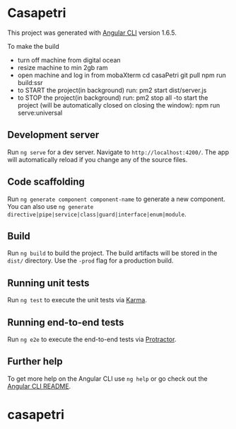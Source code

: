 # Casapetri

This project was generated with [Angular CLI](https://github.com/angular/angular-cli) version 1.6.5.

To make the build
- turn off machine from digital ocean
- resize machine to min 2gb ram
- open machine and log in from mobaXterm
cd casaPetri
git pull
npm run build:ssr
- to START the project(in background) run:
pm2 start dist/server.js
- to STOP the project(in background) run:
pm2 stop all
-to start the project (will be automatically closed on closing the window):
npm run serve:universal

## Development server

Run `ng serve` for a dev server. Navigate to `http://localhost:4200/`. The app will automatically reload if you change any of the source files.

## Code scaffolding

Run `ng generate component component-name` to generate a new component. You can also use `ng generate directive|pipe|service|class|guard|interface|enum|module`.

## Build

Run `ng build` to build the project. The build artifacts will be stored in the `dist/` directory. Use the `-prod` flag for a production build.

## Running unit tests

Run `ng test` to execute the unit tests via [Karma](https://karma-runner.github.io).

## Running end-to-end tests

Run `ng e2e` to execute the end-to-end tests via [Protractor](http://www.protractortest.org/).

## Further help

To get more help on the Angular CLI use `ng help` or go check out the [Angular CLI README](https://github.com/angular/angular-cli/blob/master/README.md).
# casapetri
